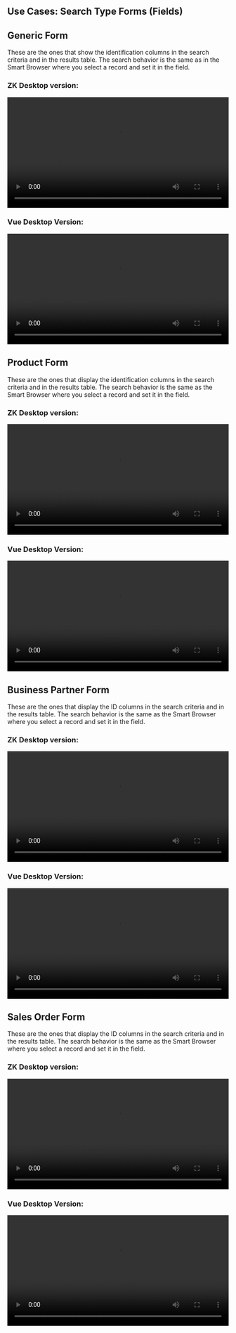 ## Use Cases: Search Type Forms (Fields)


## Generic Form
These are the ones that show the identification columns in the search criteria and in the results table.
The search behavior is the same as in the Smart Browser where you select a record and set it in the field.

### ZK Desktop version:
<video width="100%" controls>
  <source type="video/mp4" :src="$withBase('/images/use-cases/generalInfoSearch/generalInfoSearchzk.mp4')">
  Your browser does not support the mp4 video tag.
</video>

### Vue Desktop Version:
<video width="100%" controls>
  <source type="video/mp4" :src="$withBase('/images/use-cases/generalInfoSearch/generalInfoSearchUI.mp4')">
  Your browser does not support the mp4 video tag.
</video>

## Product Form
These are the ones that display the identification columns in the search criteria and in the results table.
The search behavior is the same as the Smart Browser where you select a record and set it in the field.

### ZK Desktop version:
<video width="100%" controls>
  <source type="video/mp4" :src="$withBase('/images/use-cases/generalInfoSearch/productZK.mp4')">
  Your browser does not support the mp4 video tag.
</video>

### Vue Desktop Version:
<video width="100%" controls>
  <source type="video/mp4" :src="$withBase('/images/use-cases/generalInfoSearch/productUI.mp4')">
  Your browser does not support the mp4 video tag.
</video>

## Business Partner Form
These are the ones that display the ID columns in the search criteria and in the results table.
The search behavior is the same as the Smart Browser where you select a record and set it in the field.

### ZK Desktop version:
<video width="100%" controls>
  <source type="video/mp4" :src="$withBase('/images/use-cases/generalInfoSearch/BPZK.mp4')">
  Your browser does not support the mp4 video tag.
</video>

### Vue Desktop Version:
<video width="100%" controls>
  <source type="video/mp4" :src="$withBase('/images/use-cases/generalInfoSearch/BPUI.mp4')">
  Your browser does not support the mp4 video tag.
</video>

## Sales Order Form
These are the ones that display the ID columns in the search criteria and in the results table.
The search behavior is the same as the Smart Browser where you select a record and set it in the field.

### ZK Desktop version:
<video width="100%" controls>
  <source type="video/mp4" :src="$withBase('/images/use-cases/generalInfoSearch/orderZK.mp4')">
  Your browser does not support the mp4 video tag.
</video>

### Vue Desktop Version:
<video width="100%" controls>
  <source type="video/mp4" :src="$withBase('/images/use-cases/generalInfoSearch/orderUI.mp4')">
  Your browser does not support the mp4 video tag.
</video>
